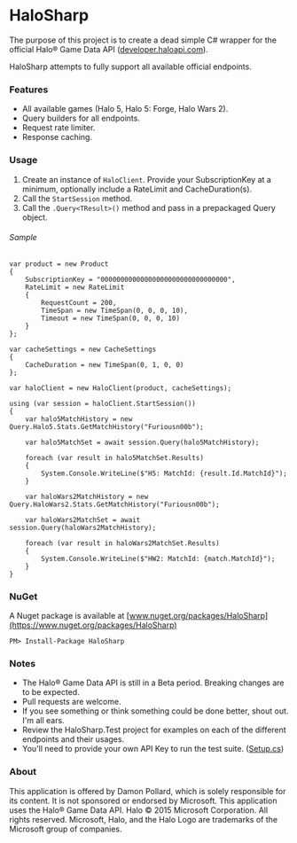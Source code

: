 # HaloSharp #

The purpose of this project is to create a dead simple C# wrapper for the official Halo® Game Data API ([developer.haloapi.com](https://developer.haloapi.com)).

HaloSharp attempts to fully support all available official endpoints.

### Features ###

* All available games (Halo 5, Halo 5: Forge, Halo Wars 2).
* Query builders for all endpoints.
* Request rate limiter.
* Response caching.

### Usage ###

1. Create an instance of `HaloClient`. Provide your SubscriptionKey at a minimum, optionally include a RateLimit and CacheDuration(s).
2. Call the `StartSession` method.
3. Call the `.Query<TResult>()` method and pass in a prepackaged Query object.

###### Sample ######

```
var product = new Product
{
	SubscriptionKey = "00000000000000000000000000000000",
	RateLimit = new RateLimit
	{
		RequestCount = 200,
		TimeSpan = new TimeSpan(0, 0, 0, 10),
		Timeout = new TimeSpan(0, 0, 0, 10)
	}
};

var cacheSettings = new CacheSettings
{
	CacheDuration = new TimeSpan(0, 1, 0, 0)
};

var haloClient = new HaloClient(product, cacheSettings);

using (var session = haloClient.StartSession())
{
    var halo5MatchHistory = new Query.Halo5.Stats.GetMatchHistory("Furiousn00b");

    var halo5MatchSet = await session.Query(halo5MatchHistory);

    foreach (var result in halo5MatchSet.Results)
    {
        System.Console.WriteLine($"H5: MatchId: {result.Id.MatchId}");
    }
	
	var haloWars2MatchHistory = new Query.HaloWars2.Stats.GetMatchHistory("Furiousn00b");

    var haloWars2MatchSet = await session.Query(haloWars2MatchHistory);

    foreach (var result in haloWars2MatchSet.Results)
    {
        System.Console.WriteLine($"HW2: MatchId: {match.MatchId}");
    }
}
```

### NuGet ###

A Nuget package is available at [www.nuget.org/packages/HaloSharp](https://www.nuget.org/packages/HaloSharp) 

`PM> Install-Package HaloSharp`

### Notes ###

* The Halo® Game Data API is still in a Beta period. Breaking changes are to be expected.
* Pull requests are welcome.
* If you see something or think something could be done better, shout out. I'm all ears.
* Review the HaloSharp.Test project for examples on each of the different endpoints and their usages.
* You'll need to provide your own API Key to run the test suite. ([Setup.cs](https://github.com/gitFurious/HaloSharp/blob/master/Source/HaloSharp.Test/Setup.cs))

### About ###
This application is offered by Damon Pollard, which is solely responsible for its content. It is not sponsored or endorsed by Microsoft. This application uses the Halo® Game Data API. Halo © 2015 Microsoft Corporation. All rights reserved. Microsoft, Halo, and the Halo Logo are trademarks of the Microsoft group of companies.
